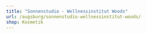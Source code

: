 ```yaml
---
title: "Sonnenstudio - Wellnessinstitut Woods"
url: /augsburg/sonnenstudio-wellnessinstitut-woods/
shop: Kosmetik
---
```

